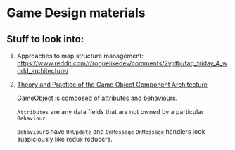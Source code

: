 # Game Design materials

## Stuff to look into:

1. Approaches to map structure management:
https://www.reddit.com/r/roguelikedev/comments/2vptbj/faq_friday_4_world_architecture/

2. [Theory and Practice of the Game Object Component Architecture](https://www.gdcvault.com/play/1911/Theory-and-Practice-of-the)

    GameObject is composed of attributes and behaviours. 

    `Attributes` are any data fields that are not owned by a particular `Behaviour`

    `Behaviour`s have `OnUpdate` and `OnMessage`
    `OnMessage` handlers look suspiciously like redux reducers.